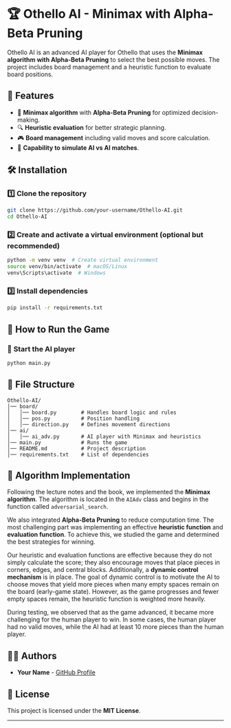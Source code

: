 # 🏆 Othello AI - Minimax with Alpha-Beta Pruning

Othello AI is an advanced AI player for Othello that uses the **Minimax algorithm with Alpha-Beta Pruning** to select the best possible moves. The project includes board management and a heuristic function to evaluate board positions.

## 📌 Features
- 📜 **Minimax algorithm** with **Alpha-Beta Pruning** for optimized decision-making.
- 🔍 **Heuristic evaluation** for better strategic planning.
- 🎮 **Board management** including valid moves and score calculation.
- 🏁 **Capability to simulate AI vs AI matches**.

## 🛠 Installation
### 1️⃣ **Clone the repository**
```bash
git clone https://github.com/your-username/Othello-AI.git
cd Othello-AI
```

### 2️⃣ **Create and activate a virtual environment (optional but recommended)**
```bash
python -m venv venv  # Create virtual environment
source venv/bin/activate  # macOS/Linux
venv\Scripts\activate  # Windows
```

### 3️⃣ **Install dependencies**
```bash
pip install -r requirements.txt
```

## 🚀 How to Run the Game
### 🎯 **Start the AI player**
```bash
python main.py
```

## 📌 File Structure
```
Othello-AI/
│── board/
│   │── board.py        # Handles board logic and rules
│   │── pos.py          # Position handling
│   │── direction.py    # Defines movement directions
│── ai/
│   │── ai_adv.py       # AI player with Minimax and heuristics
│── main.py             # Runs the game
│── README.md           # Project description
│── requirements.txt    # List of dependencies
```

## 🧠 Algorithm Implementation
Following the lecture notes and the book, we implemented the **Minimax algorithm**. The algorithm is located in the `AIAdv` class and begins in the function called `adversarial_search`.

We also integrated **Alpha-Beta Pruning** to reduce computation time. The most challenging part was implementing an effective **heuristic function** and **evaluation function**. To achieve this, we studied the game and determined the best strategies for winning.

Our heuristic and evaluation functions are effective because they do not simply calculate the score; they also encourage moves that place pieces in corners, edges, and central blocks. Additionally, a **dynamic control mechanism** is in place. The goal of dynamic control is to motivate the AI to choose moves that yield more pieces when many empty spaces remain on the board (early-game state). However, as the game progresses and fewer empty spaces remain, the heuristic function is weighted more heavily.

During testing, we observed that as the game advanced, it became more challenging for the human player to win. In some cases, the human player had no valid moves, while the AI had at least 10 more pieces than the human player.

## 👨‍💻 Authors
- **Your Name** - [GitHub Profile](https://github.com/your-username)

## 📜 License
This project is licensed under the **MIT License**.

---
